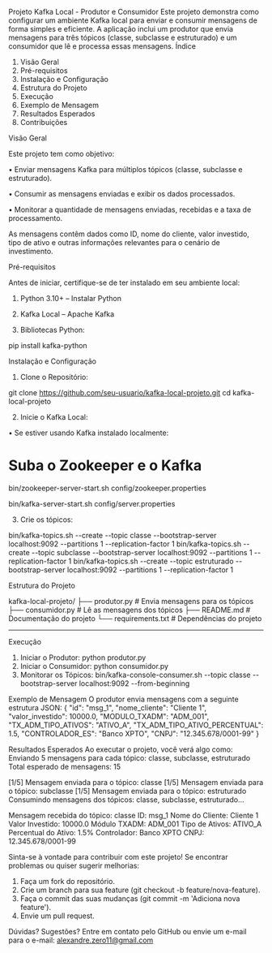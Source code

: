Projeto Kafka Local - Produtor e Consumidor
Este projeto demonstra como configurar um ambiente Kafka local para enviar e consumir mensagens de forma simples e eficiente. A aplicação inclui um produtor que envia mensagens para três tópicos (classe, subclasse e estruturado) e um consumidor que lê e processa essas mensagens.
 Índice
1.	Visão Geral
2.	Pré-requisitos
3.	Instalação e Configuração
4.	Estrutura do Projeto
5.	Execução
6.	Exemplo de Mensagem
7.	Resultados Esperados
8.	Contribuições

Visão Geral

Este projeto tem como objetivo:

•	Enviar mensagens Kafka para múltiplos tópicos (classe, subclasse e estruturado).

•	Consumir as mensagens enviadas e exibir os dados processados.

•	Monitorar a quantidade de mensagens enviadas, recebidas e a taxa de processamento.

As mensagens contêm dados como ID, nome do cliente, valor investido, tipo de ativo e outras informações relevantes para o cenário de investimento.

Pré-requisitos

Antes de iniciar, certifique-se de ter instalado em seu ambiente local:

1.	Python 3.10+ – Instalar Python

2.	Kafka Local – Apache Kafka

3.	Bibliotecas Python:

pip install kafka-python

Instalação e Configuração

1.	Clone o Repositório:

git clone https://github.com/seu-usuario/kafka-local-projeto.git
cd kafka-local-projeto

2.	Inicie o Kafka Local:

•	Se estiver usando Kafka instalado localmente:

# Suba o Zookeeper e o Kafka

bin/zookeeper-server-start.sh config/zookeeper.properties

bin/kafka-server-start.sh config/server.properties

3.	Crie os tópicos:

bin/kafka-topics.sh --create --topic classe --bootstrap-server localhost:9092 --partitions 1 --replication-factor 1
bin/kafka-topics.sh --create --topic subclasse --bootstrap-server localhost:9092 --partitions 1 --replication-factor 1
bin/kafka-topics.sh --create --topic estruturado --bootstrap-server localhost:9092 --partitions 1 --replication-factor 1

Estrutura do Projeto

kafka-local-projeto/
├── produtor.py      # Envia mensagens para os tópicos
├── consumidor.py    # Lê as mensagens dos tópicos
├── README.md        # Documentação do projeto
└── requirements.txt # Dependências do projeto
________________________________________

Execução
1.	Iniciar o Produtor:
python produtor.py
2.	Iniciar o Consumidor:
python consumidor.py
3.	Monitorar os Tópicos:
bin/kafka-console-consumer.sh --topic classe --bootstrap-server localhost:9092 --from-beginning

 Exemplo de Mensagem
O produtor envia mensagens com a seguinte estrutura JSON:
{
  "id": "msg_1",
  "nome_cliente": "Cliente 1",
  "valor_investido": 10000.0,
  "MODULO_TXADM": "ADM_001",
  "TX_ADM_TIPO_ATIVOS": "ATIVO_A",
  "TX_ADM_TIPO_ATIVO_PERCENTUAL": 1.5,
  "CONTROLADOR_ES": "Banco XPTO",
  "CNPJ": "12.345.678/0001-99"
}

 Resultados Esperados
Ao executar o projeto, você verá algo como:
 Enviando 5 mensagens para cada tópico: classe, subclasse, estruturado
 Total esperado de mensagens: 15

 [1/5] Mensagem enviada para o tópico: classe
 [1/5] Mensagem enviada para o tópico: subclasse
 [1/5] Mensagem enviada para o tópico: estruturado
 Consumindo mensagens dos tópicos: classe, subclasse, estruturado...

 Mensagem recebida do tópico: classe
 ID: msg_1
 Nome do Cliente: Cliente 1
 Valor Investido: 10000.0
 Módulo TXADM: ADM_001
 Tipo de Ativos: ATIVO_A
 Percentual do Ativo: 1.5%
 Controlador: Banco XPTO
 CNPJ: 12.345.678/0001-99

Sinta-se à vontade para contribuir com este projeto! Se encontrar problemas ou quiser sugerir melhorias:
1.	Faça um fork do repositório.
2.	Crie um branch para sua feature (git checkout -b feature/nova-feature).
3.	Faça o commit das suas mudanças (git commit -m 'Adiciona nova feature').
4.	Envie um pull request.

Dúvidas? Sugestões? Entre em contato pelo GitHub ou envie um e-mail para o e-mail:
alexandre.zero11@gmail.com
